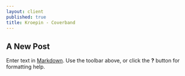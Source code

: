 ```yaml
---
layout: client
published: true
title: Kroepin - Coverband
---
```

## A New Post

Enter text in [Markdown](http://daringfireball.net/projects/markdown/). Use the toolbar above, or click the **?** button for formatting help.

